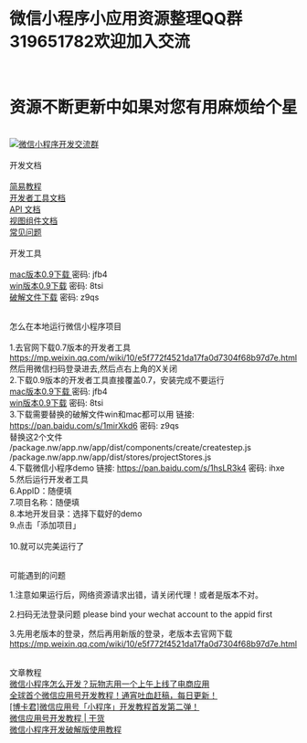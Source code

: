 <h1>微信小程序小应用资源整理QQ群319651782欢迎加入交流</h1><br>
<h1>资源不断更新中如果对您有用麻烦给个星</h1><br>
<a target="_blank" href="http://shang.qq.com/wpa/qunwpa?idkey=56ed0e5e94555efe395cd7c9aa6a791c27ee130039d7bcabddfe8fe55533eb33"><img border="0" src="http://pub.idqqimg.com/wpa/images/group.png" alt="微信小程序开发交流群" title="微信小程序开发交流群"></a><br><br>
开发文档<br><br>
<a target="_blank" href="http://wxopen.notedown.cn/">简易教程</a><br>
<a target="_blank" href="http://wxopen.notedown.cn/devtools/devtools.html">开发者工具文档</a><br>
<a target="_blank" href="http://wxopen.notedown.cn/api/">API 文档</a><br>
<a target="_blank" href="http://wxopen.notedown.cn/component/">视图组件文档</a><br>
<a target="_blank" href="http://wxopen.notedown.cn/qa/qa.html">常见问题</a><br><br>
开发工具<br><br>
<a target="_blank" href="http://pan.baidu.com/s/1eSBMmmm">mac版本0.9下载 </a> 密码: jfb4 <br>
<a target="_blank" href="http://pan.baidu.com/s/1mi6QnqC">win版本0.9下载</a> 密码: 8tsi <br>
<a target="_blank" href="https://pan.baidu.com/s/1mirXkd6 ">破解文件下载</a> 密码: z9qs     <br><br>

怎么在本地运行微信小程序项目<br><br>
1.去官网下载0.7版本的开发者工具 https://mp.weixin.qq.com/wiki/10/e5f772f4521da17fa0d7304f68b97d7e.html 然后用微信扫码登录进去,然后点右上角的X关闭 <br>
2.下载0.9版本的开发者工具直接覆盖0.7，安装完成不要运行 <br>
<a target="_blank" href="http://pan.baidu.com/s/1eSBMmmm">mac版本0.9下载 </a> 密码: jfb4 <br>
<a target="_blank" href="http://pan.baidu.com/s/1mi6QnqC">win版本0.9下载</a> 密码: 8tsi <br>
3.下载需要替换的破解文件win和mac都可以用 链接: https://pan.baidu.com/s/1mirXkd6 密码: z9qs <br>
替换这2个文件 <br>
/package.nw/app.nw/app/dist/components/create/createstep.js <br>
/package.nw/app.nw/app/dist/stores/projectStores.js <br>
4.下载微信小程序demo   链接: https://pan.baidu.com/s/1hsLR3k4 密码: ihxe <br>
5.然后运行开发者工具 <br>
6.AppID：随便填 <br>
7.项目名称：随便填 <br>
8.本地开发目录：选择下载好的demo <br>
9.点击「添加项目」 <br><br>
10.就可以完美运行了<br><br>

可能遇到的问题 <br>

1.注意如果运行后，网络资源请求出错，请关闭代理！或者是版本不对。 <br>

2.扫码无法登录问题 please bind your wechat account to the appid first <br>

3.先用老版本的登录，然后再用新版的登录，老版本去官网下载 https://mp.weixin.qq.com/wiki/10/e5f772f4521da17fa0d7304f68b97d7e.html <br><br>

文章教程 <br>
<a target="_blank" href="http://www.ifanr.com/721124">微信小程序怎么开发？玩物志用一个上午上线了电商应用</a> <br>
<a target="_blank" href="https://my.oschina.net/wwnick/blog/750055">全球首个微信应用号开发教程！通宵吐血赶稿，每日更新！</a> <br>
<a target="_blank" href="http://mp.weixin.qq.com/s?__biz=MzIyNDU3ODg1OQ==&mid=2247483711&idx=1&sn=3a3694533165205eb4d5b43cda4925b3&scene=1&srcid=0923M8MPZvqaa1aFTC6V384y#wechat_redirect">[博卡君]微信应用号「小程序」开发教程首发第二弹！</a> <br>
<a target="_blank" href="http://mp.weixin.qq.com/s?__biz=MzIwNDIyMDMzNQ==&mid=2652759504&idx=1&sn=4a55373ee6fa179af51ac93a33b6f45f&chksm=8d2a3710ba5dbe064ac07114dca23ff65540f94be607f11843f74ad965e882fe4b72dae8aa8f&scene=1&srcid=0923uae23b9fd44NhzxVtpQ9#wechat_redirect">微信应用号开发教程 | 干货</a> <br>
<a target="_blank" href="http://b.ihese.com/?p=865&mType=Group">微信小程序开发破解版使用教程</a> <br>
